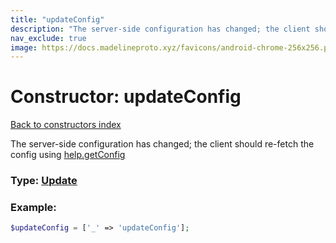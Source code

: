 ```yaml
---
title: "updateConfig"
description: "The server-side configuration has changed; the client should re-fetch the config using help.getConfig"
nav_exclude: true
image: https://docs.madelineproto.xyz/favicons/android-chrome-256x256.png
---
```

# Constructor: updateConfig  
[Back to constructors index](index.md)



The server-side configuration has changed; the client should re-fetch the config using [help.getConfig](../methods/help.getConfig.md)




### Type: [Update](../types/Update.md)


### Example:

```php
$updateConfig = ['_' => 'updateConfig'];
```  
